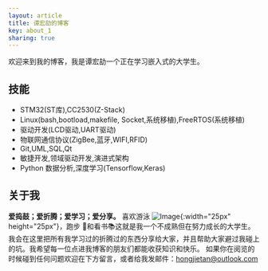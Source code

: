 ```yaml
---
layout: article
title: 谭宏劼的博客
key: about_1
sharing: true
---
```


欢迎来到我的博客，我是谭宏劼一个正在学习嵌入式的大学生。

## 技能

- STM32(ST库),CC2530(Z-Stack)
- Linux(bash,bootload,makefile,	Socket,系统移植),FreeRTOS(系统移植)
- 驱动开发(LCD驱动,UART驱动)
- 物联网通信协议(ZigBee,蓝牙,WIFI,RFID)
- Git,UML,SQL,Qt
- 敏捷开发,领域驱动开发,演进式架构
- Python 数据分析,深度学习(Tensorflow,Keras)
<!--more-->

## 关于我

**爱捣鼓；爱折腾；爱学习；爱分享。** 喜欢游泳 ![Image](https://s1.ax1x.com/2020/06/23/NUqoo8.jpg){:width="25px" height="25px"}，跑步 :runner:和看书:books:这就是我一个不成熟但在努力成长的大学生。  
我会在这里把所有我学习过的折腾过的东西分享给大家，并且帮助大家避过我碰上的坑。我希望每一位点进我博客的朋友们都能收获知识和快乐。
如果你在阅览的时候碰到任何问题欢迎在下方留言，或者给我发邮件：[hongjietan@outlook.com](mailto:hongjietan@outlook.com)
